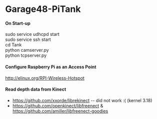 # Garage48-PiTank

#### On Start-up
sudo service udhcpd start  
sudo service ssh start  
cd Tank  
python camserver.py  
python tcpserver.py  

#### Configure Raspberry Pi as an Access Point
http://elinux.org/RPI-Wireless-Hotspot

#### Read depth data from Kinect
* https://github.com/xxorde/librekinect -- did not work :( (kernel 3.18)
* https://github.com/openkinect/libfreenect & https://github.com/amiller/libfreenect-goodies
